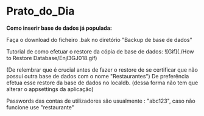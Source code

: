 # Prato_do_Dia


**Como inserir base de dados já populada:**

Faça o download do ficheiro .bak no diretório "Backup de base de dados"

Tutorial de como efetuar o restore da cópia de base de dados:
![Gif](./How to Restore Database/Enjl3GJ018.gif)

(De relembrar que é crucial antes de fazer o restore de se certificar que não possui outra base de dados com o nome "Restaurantes")
De preferência efetua esse restore da base de dados no localdb. (dessa forma não tem que alterar o appsettings da aplicação)


Passwords das contas de utilizadores são usualmente : "abc123", caso não funcione use "restaurante"

